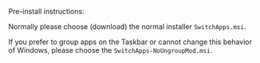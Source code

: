 Pre-install instructions:

Normally please choose (download) the normal installer `SwitchApps.msi`.

If you prefer to group apps on the Taskbar or cannot change this behavior of Windows, please choose the `SwitchApps-NoUngroupMod.msi`.